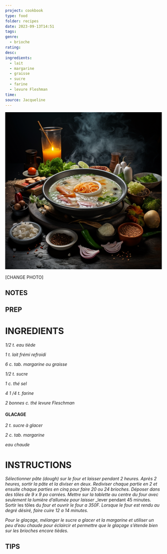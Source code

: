 ```yaml
---
project: cookbook
type: food
folder: recipes
date: 2023-09-13T14:51
tags: 
genre:
  - brioche
rating: 
desc: 
ingredients:
  - lait
  - margarine
  - graisse
  - sucre
  - farine
  - levure Fleshman
time: 
source: Jacqueline
---
```


![IMAGE](_default.png)


[CHANGE PHOTO]


## NOTES




## PREP


# INGREDIENTS

_1/2 t. eau tiède_

_1 t. lait frémi refroidi_

_6 c. tab. margarine ou graisse_

_1/2 t. sucre_

_1 c. thé sel_

_4 1 /4 t. farine_

_2 bonnes c. thé levure Fleschman_


#### GLACAGE

_2 t. sucre à glacer_

_2 c. tab. margarine_

_eau chaude_



# INSTRUCTIONS

_Sélectionner pâte (dough) sur le four et_
_laisser pendant 2 heures. Après 2 heures,_
_sortir la pâte et la diviser en deux. Rediviser_
_chaque partie en 2 et ensuite chaque_
_parties en cinq pour faire 20 ou 24 brioches._
_Déposer dans des tôles de 9 x 9 po carrées._
_Mettre sur la tablette au centre du four avec_
_seulement la lumière d’allumée pour laisser_
_lever pendant 45 minutes. Sortir les tôles du
_four et ouvrir le four a 350F. Lorsque le four_
_est rendu au degré désiré, faire cuire 12 a_
_14 minutes._

_Pour le glaçage, mélanger le sucre a_
_glacer et la margarine et utiliser un peu_
_d’eau chaude pour éclaircir et permettre que_
_le glaçage s’étende bien sur les brioches_
_encore tièdes._




## TIPS



